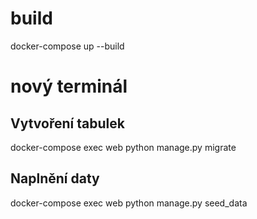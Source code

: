 # build
docker-compose up --build

# nový terminál

## Vytvoření tabulek
docker-compose exec web python manage.py migrate

## Naplnění daty
docker-compose exec web python manage.py seed_data
